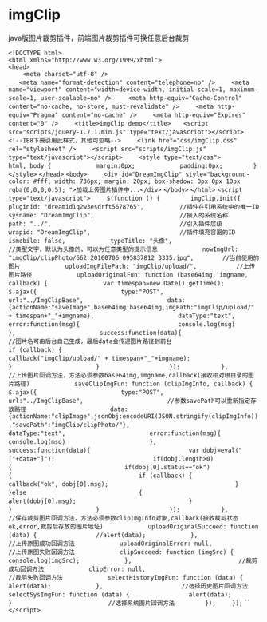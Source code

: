 ﻿# imgClip
java版图片裁剪插件，前端图片裁剪插件可换任意后台裁剪

`<!DOCTYPE html>`  
`<html xmlns="http://www.w3.org/1999/xhtml">`  
`<head>`  
`    <meta charset="utf-8" />`  
`   <meta name="format-detection" content="telephone=no" />`
`    <meta name="viewport" content="width=device-width, initial-scale=1, maximum-scale=1, user-scalable=no" />`
`    <meta http-equiv="Cache-Control" content="no-cache, no-store, must-revalidate" />`
`    <meta http-equiv="Pragma" content="no-cache" />`
`    <meta http-equiv="Expires" content="0" />`
`    <title>imgClip demo</title>`
`    <script src="scripts/jquery-1.7.1.min.js" type="text/javascript"></script>    `
`    `
`    <!--IE8下要引用此样式，其他可忽略-->`
`    <link href="css/imgClip.css" rel="stylesheet" />`
`    <script src="scripts/imgClip.js" type="text/javascript"></script>`
`    <style type="text/css">`
`        html, body {`
`            margin:0px;`
`            padding:0px;`
`        }`
`    </style>`
`</head>`
`<body>`
`    <div id="DreamImgClip" style="background-color: #fff; width: 736px; margin: 20px; box-shadow: 0px 0px 10px rgba(0,0,0,0.5); ">加载上传图片插件中...</div>`
`</body>`
`</html>`
`<script type="text/javascript">`
`    $(function () {`
`        imgClip.init({`
`            pluginid: "dreamid1q2w3esdrft5678765",          //插件在引用系统中的唯一ID`
`            sysname: "DreamImgClip",                        //接入的系统名称`
`            path: "../",                                    //引入插件层级`
`            wrapid: "DreamImgClip",                         //插件填充容器的ID`
`            ismobile: false,`
`            typeTitle: "头像",                              //类型文字，默认为头像的，可以为任意类型的提示信息`
`            nowImgUrl: "imgClip/clipPhoto/662_20160706_095837812_3335.jpg",        //当前使用的图片`
`            uploadImgFilePath: "imgClip/upload/",           //上传图片路径`
`            uploadOriginalFun: function (base64img, imgname, callback) {`
`            	var timespan=new Date().getTime();`
`				$.ajax({`
`						type:"POST",`
`						url:"../ImgClipBase",`
`						data:{actionName:"saveImage",base64img:base64img,imgPath:"imgClip/upload/" + timespan+"_"+imgname},`
`						dataType:"text",`
`						error:function(msg){`
`							console.log(msg)`
`						},`
`						success:function(data){`
`							//图片名可由后台自己生成，最后data会传递图片路径到前台`
`			                if (callback) {`
`			                    callback("imgClip/upload/" + timespan+"_"+imgname);`
`			                }`
`						}`
`					});`
`           },                        //上传图片回调方法，方法必须参数base64img,imgname,callback(接收相对根目录的图片路径)`
`            saveClipImgFun: function (clipImgInfo, callback) {`
`				$.ajax({`
`						type:"POST",`
`						url:"../ImgClipBase",`
`						//参数savePath可以重新指定存放路径`
`						data:{actionName:"clipImage",jsonObj:encodeURI(JSON.stringify(clipImgInfo)),"savePath":"imgClip/clipPhoto/"},`
`						dataType:"text",`
`						error:function(msg){`
`							console.log(msg)`
`						},`
`						success:function(data){`
`							var dobj=eval("["+data+"]");`
`							if(dobj.length>0)`
`							{`
`								if(dobj[0].status=="ok")`
`								{`
`					                if (callback) {`
`					                    callback("ok", dobj[0].msg);`
`					                }`
`								}else`
`								{`
`									alert(dobj[0].msg);`
`								}`
`							}`
`						}`
`					});`
`           },                           //保存裁剪图片回调方法，方法必须参数clipImgInfo对象,callback(接收裁剪状态ok,error,裁剪后存放的图片地址)`
`            uploadOriginalSucceed: function (data) {`
`                //alert(data);`
`            },                    //上传原图成功回调方法`
`            uploadOriginalError: null,                      //上传原图失败回调方法`
`            clipSucceed: function (imgSrc) {`
`                console.log(imgSrc);`
`            },                              //裁剪成功回调方法`
`            clipError: null,                                //裁剪失败回调方法`
`            selectHistoryImgFun: function (data) {`
`                alert(data);`
`            },                      //选择历史图片回调方法`
`            selectSysImgFun: function (data) {`
`                alert(data);`
`            }                           //选择系统图片回调方法`
`        });`
`    });`
``
`</script>`